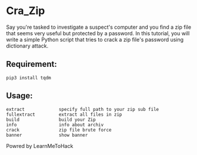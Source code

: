 # Cra_Zip

Say you're tasked to investigate a suspect's computer and you find a zip file that seems very useful but protected by a password. In this tutorial, you will write a simple Python script that tries to crack a zip file's password using dictionary attack.

## Requirement:

    pip3 install tqdm

## Usage:

    extract				specify full path to your zip sub file
    fullextract			extract all files in zip
    build				build your Zip
    info 				info about archiv
    crack				zip file brute force
    banner				show banner




Powred by LearnMeToHack
